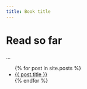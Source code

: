 ```yaml
---
title: Book title
---
```


# Read so far

...

<ul>
  {% for post in site.posts %}
    <li>
      <a href="/books{{ post.url }}">{{ post.title }}</a>
    </li>
  {% endfor %}
</ul>
